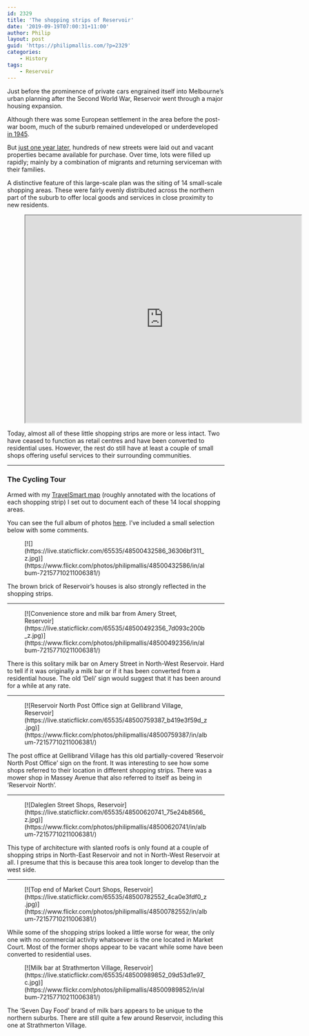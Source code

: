 ```yaml
---
id: 2329
title: 'The shopping strips of Reservoir'
date: '2019-09-19T07:00:31+11:00'
author: Philip
layout: post
guid: 'https://philipmallis.com/?p=2329'
categories:
    - History
tags:
    - Reservoir
---
```


Just before the prominence of private cars engrained itself into Melbourne’s urban planning after the Second World War, Reservoir went through a major housing expansion.

Although there was some European settlement in the area before the post-war boom, much of the suburb remained undeveloped or underdeveloped [in 1945](http://1945.melbourne/).

But [just one year later](http://handle.slv.vic.gov.au/10381/289230), hundreds of new streets were laid out and vacant properties became available for purchase. Over time, lots were filled up rapidly; mainly by a combination of migrants and returning serviceman with their families.

A distinctive feature of this large-scale plan was the siting of 14 small-scale shopping areas. These were fairly evenly distributed across the northern part of the suburb to offer local goods and services in close proximity to new residents.

<figure><iframe height="480" loading="lazy" src="https://www.google.com/maps/d/u/0/embed?mid=1LSDwtCoqv2EczZK-Jv9W-Mmhv91hBTe8" width="640"></iframe></figure>Today, almost all of these little shopping strips are more or less intact. Two have ceased to function as retail centres and have been converted to residential uses. However, the rest do still have at least a couple of small shops offering useful services to their surrounding communities.

- - - - - -

### The Cycling Tour

Armed with my [TravelSmart map](https://www.vicroads.vic.gov.au/traffic-and-road-use/cycling/bicycle-route-maps) (roughly annotated with the locations of each shopping strip) I set out to document each of these 14 local shopping areas.

You can see the full album of photos [here](https://www.flickr.com/photos/philipmallis/albums/72157710211006381). I’ve included a small selection below with some comments.

<figure class="wp-block-image">[![](https://live.staticflickr.com/65535/48500432586_36306bf311_z.jpg)](https://www.flickr.com/photos/philipmallis/48500432586/in/album-72157710211006381/)</figure>The brown brick of Reservoir’s houses is also strongly reflected in the shopping strips.

- - - - - -

<figure class="wp-block-image">[![Convenience store and milk bar from Amery Street, Reservoir](https://live.staticflickr.com/65535/48500492356_7d093c200b_z.jpg)](https://www.flickr.com/photos/philipmallis/48500492356/in/album-72157710211006381/)</figure>There is this solitary milk bar on Amery Street in North-West Reservoir. Hard to tell if it was originally a milk bar or if it has been converted from a residential house. The old ‘Deli’ sign would suggest that it has been around for a while at any rate.

- - - - - -

<figure class="wp-block-image">[![Reservoir North Post Office sign at Gellibrand Village, Reservoir](https://live.staticflickr.com/65535/48500759387_b419e3f59d_z.jpg)](https://www.flickr.com/photos/philipmallis/48500759387/in/album-72157710211006381/)</figure>The post office at Gellibrand Village has this old partially-covered ‘Reservoir North Post Office’ sign on the front. It was interesting to see how some shops referred to their location in different shopping strips. There was a mower shop in Massey Avenue that also referred to itself as being in ‘Reservoir North’.

- - - - - -

<figure class="wp-block-image">[![Daleglen Street Shops, Reservoir](https://live.staticflickr.com/65535/48500620741_75e24b8566_z.jpg)](https://www.flickr.com/photos/philipmallis/48500620741/in/album-72157710211006381/)</figure>This type of architecture with slanted roofs is only found at a couple of shopping strips in North-East Reservoir and not in North-West Reservoir at all. I presume that this is because this area took longer to develop than the west side.

- - - - - -

<figure class="wp-block-image">[![Top end of Market Court Shops, Reservoir](https://live.staticflickr.com/65535/48500782552_4ca0e3fdf0_z.jpg)](https://www.flickr.com/photos/philipmallis/48500782552/in/album-72157710211006381/)</figure>While some of the shopping strips looked a little worse for wear, the only one with no commercial activity whatsoever is the one located in Market Court. Most of the former shops appear to be vacant while some have been converted to residential uses.

<figure class="wp-block-embed-flickr wp-block-embed is-type-photo is-provider-flickr"><div class="wp-block-embed__wrapper">[![Milk bar at Strathmerton Village, Reservoir](https://live.staticflickr.com/65535/48500989852_09d53d1e97_c.jpg)](https://www.flickr.com/photos/philipmallis/48500989852/in/album-72157710211006381/)</div></figure>The ‘Seven Day Food’ brand of milk bars appears to be unique to the northern suburbs. There are still quite a few around Reservoir, including this one at Strathmerton Village.